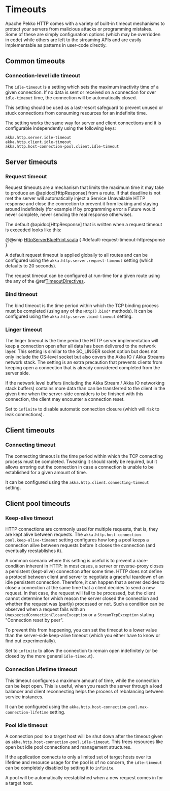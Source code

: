 # Timeouts

Apache Pekko HTTP comes with a variety of built-in timeout mechanisms to protect your servers from malicious attacks or
programming mistakes. Some of these are simply configuration options (which may be overridden in code) while others
are left to the streaming APIs and are easily implementable as patterns in user-code directly.

## Common timeouts

<a id="idle-timeouts"></a>
### Connection-level idle timeout

The `idle-timeout` is a setting which sets the maximum inactivity time of a given connection. If no data is sent or received
on a connection for over `idle-timeout` time, the connection will be automatically closed.

This setting should be used as a last-resort safeguard to prevent unused or stuck connections from consuming resources for
an indefinite time.

The setting works the same way for server and client connections and it is configurable independently using the following keys:

```
akka.http.server.idle-timeout
akka.http.client.idle-timeout
akka.http.host-connection-pool.client.idle-timeout
```

## Server timeouts

<a id="request-timeout"></a>
### Request timeout

Request timeouts are a mechanism that limits the maximum time it may take to produce an @apidoc[HttpResponse] from a route.
If that deadline is not met the server will automatically inject a Service Unavailable HTTP response and close the connection
to prevent it from leaking and staying around indefinitely (for example if by programming error a Future would never complete,
never sending the real response otherwise).

The default @apidoc[HttpResponse] that is written when a request timeout is exceeded looks like this:

@@snip [HttpServerBluePrint.scala](/pekko-http-core/src/main/scala/akka/http/impl/engine/server/HttpServerBluePrint.scala) { #default-request-timeout-httpresponse }

A default request timeout is applied globally to all routes and can be configured using the
`akka.http.server.request-timeout` setting (which defaults to 20 seconds).

The request timeout can be configured at run-time for a given route using the any of the @ref[TimeoutDirectives](../routing-dsl/directives/timeout-directives/index.md).

### Bind timeout

The bind timeout is the time period within which the TCP binding process must be completed (using any of the `Http().bind*` methods).
It can be configured using the `akka.http.server.bind-timeout` setting.

### Linger timeout

The linger timeout is the time period the HTTP server implementation will keep a connection open after
all data has been delivered to the network layer. This setting is similar to the SO_LINGER socket option
but does not only include the OS-level socket but also covers the Akka IO / Akka Streams network stack.
The setting is an extra precaution that prevents clients from keeping open a connection that is
already considered completed from the server side.

If the network level buffers (including the Akka Stream / Akka IO networking stack buffers)
contains more data than can be transferred to the client in the given time when the server-side considers
to be finished with this connection, the client may encounter a connection reset.

Set to `infinite` to disable automatic connection closure (which will risk to leak connections).

## Client timeouts

### Connecting timeout

The connecting timeout is the time period within which the TCP connecting process must be completed.
Tweaking it should rarely be required, but it allows erroring out the connection in case a connection
is unable to be established for a given amount of time.

It can be configured using the `akka.http.client.connecting-timeout` setting.

## Client pool timeouts

### Keep-alive timeout

HTTP connections are commonly used for multiple requests, that is, they are kept alive between requests. The
`akka.http.host-connection-pool.keep-alive-timeout` setting configures how long a pool keeps a connection alive between
requests before it closes the connection (and eventually reestablishes it).

A common scenario where this setting is useful is to prevent a race-condition inherent in HTTP: in most cases, a server
or reverse-proxy closes a persistent (kept-alive) connection after some time. HTTP does not define a protocol between
client and server to negotiate a graceful teardown of an idle persistent connection. Therefore, it can happen that a server decides to
close a connection at the same time that a client decides to send a new request. In that case, the request will fail to be processed,
but the client cannot determine for which reason the server closed the connection and whether the request was (partly) processed or not.
Such a condition can be observed when a request fails with an `UnexpectedConnectionClosureException` or a `StreamTcpException` stating
"Connection reset by peer".

To prevent this from happening, you can set the timeout to a lower value than the server-side keep-alive timeout
(which you either have to know or find out experimentally).

Set to `infinite` to allow the connection to remain open indefinitely (or be closed by the more general `idle-timeout`).

### Connection Lifetime timeout

This timeout configures a maximum amount of time, while the connection can be kept open. This is useful, when you reach
the server through a load balancer and client reconnecting helps the process of rebalancing between service instances.

It can be configured using the `akka.http.host-connection-pool.max-connection-lifetime` setting.

### Pool Idle timeout

A connection pool to a target host will be shut down after the timeout given as `akka.http.host-connection-pool.idle-timeout`. This frees
resources like open but idle pool connections and management structures.

If the application connects to only a limited set of target hosts over its lifetime and resource usage for the pool is of no concern, the
`idle-timeout` can be completely disabled by setting it to `infinite`.

A pool will be automatically reestablished when a new request comes in for a target host.
